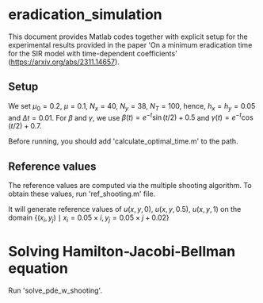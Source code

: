 # eradication_simulation

This document provides Matlab codes together with explicit setup for the experimental results provided in the paper 'On a minimum eradication time for the SIR model with time-dependent coefficients' (https://arxiv.org/abs/2311.14657).

## Setup

We set $\mu_0=0.2$, $\mu=0.1$, $N_x=40$, $N_y=38$, $N_T=100$, hence, $h_x=h_y=0.05$ and $\Delta t = 0.01$. For $\beta$ and $\gamma$, we use $\beta(t)= e^{-t} \sin(t/2)+0.5$ and $\gamma(t)=e^{-t} \cos(t/2)+0.7$.

Before running, you should add 'calculate_optimal_time.m' to the path.

## Reference values
The reference values are computed via the multiple shooting algorithm. To obtain these values, run 'ref_shooting.m' file.

It will generate reference values of $u(x,y,0)$, $u(x,y,0.5)$, $u(x,y,1)$ on the domain $\{ (x_i,y_j) \mid x_i= 0.05 \times i, y_j= 0.05 \times j + 0.02 \}$

# Solving Hamilton-Jacobi-Bellman equation
Run 'solve_pde_w_shooting'.





